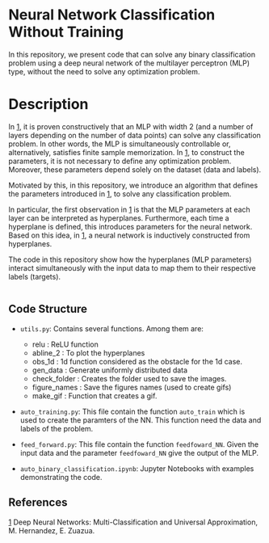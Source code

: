 # Neural Network Classification Without Training

In this repository, we present code that can solve any binary classification problem using a deep neural network of the multilayer perceptron (MLP) type, without the need to solve any optimization problem.

# Description

In [1](https://arxiv.org/abs/2407.07556), it is proven constructively that an MLP with width 2 (and a number of layers depending on the number of data points) can solve any classification problem. In other words, the MLP is simultaneously controllable or, alternatively, satisfies finite sample memorization. In [1](https://arxiv.org/abs/2407.07556), to construct the parameters, it is not necessary to define any optimization problem. Moreover, these parameters depend solely on the dataset (data and labels).

Motivated by this, in this repository, we introduce an algorithm that defines the parameters introduced in [1](https://arxiv.org/abs/2407.07556), to solve any classification problem.

In particular, the first observation in [1](https://arxiv.org/abs/2407.07556) is that the MLP parameters at each layer can be interpreted as hyperplanes. Furthermore, each time a hyperplane is defined, this introduces parameters for the neural network. Based on this idea, in [1](https://arxiv.org/abs/2407.07556), a neural network is inductively constructed from hyperplanes.

The code in this repository show how the hyperplanes (MLP parameters) interact simultaneously with the input data to map them to their respective labels (targets).

<p align="center">
    <img src="https://github.com/Martinshs/multiclass_UAT/edit/main/gifs/example_1.gif" alt="" /></a>
</p>


## Code Structure

- `utils.py`: Contains several functions. Among them are:
  * relu : ReLU function 
  * abline_2 : To plot the hyperplanes
  * obs_1d : 1d function considered as the obstacle for the 1d case.
  * gen_data :  Generate uniformly distributed data
  * check_folder : Creates the folder used to save the images. 
  * figure_names : Save the figures names (used to create gifs)
  * make_gif : Function that creates a gif.
              
  
- `auto_training.py`: This file contain the function `auto_train` which is used to create the paramters of the NN. This function need the data and labels of the problem.
- `feed_forward.py`:  This file contain the function `feedfoward_NN`. Given the input data and the parameter `feedfoward_NN` give the output of the MLP.
- `auto_binary_classification.ipynb`: Jupyter Notebooks with examples demonstrating the code.

## References
[1](https://arxiv.org/abs/2407.07556)  Deep Neural Networks: Multi-Classification and Universal Approximation, M. Hernandez, E. Zuazua.



